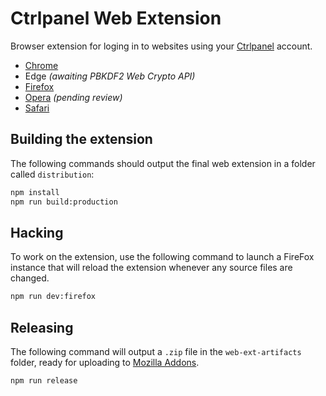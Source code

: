 # Ctrlpanel Web Extension

Browser extension for loging in to websites using your [Ctrlpanel](https://www.ctrlpanel.io/) account.

- [Chrome](https://chrome.google.com/webstore/detail/ctrlpanel/nmjefmjehgomhbhpecnalkejcamiomdo)
- Edge *(awaiting PBKDF2 Web Crypto API)*
- [Firefox](https://addons.mozilla.org/en-US/firefox/addon/ctrlpanel/)
- [Opera](https://addons.opera.com/en-gb/extensions/details/ctrlpanel/) *(pending review)*
- [Safari](https://safari-extensions.apple.com/details/?id=com.ctrlaltdeseat.ctrlpanel-3J63SJ6WJU)

## Building the extension

The following commands should output the final web extension in a folder called `distribution`:

```sh
npm install
npm run build:production
```

## Hacking

To work on the extension, use the following command to launch a FireFox instance that will reload the extension whenever any source files are changed.

```sh
npm run dev:firefox
```

## Releasing

The following command will output a `.zip` file in the `web-ext-artifacts` folder, ready for uploading to [Mozilla Addons](https://addons.mozilla.org/).

```sh
npm run release
```
